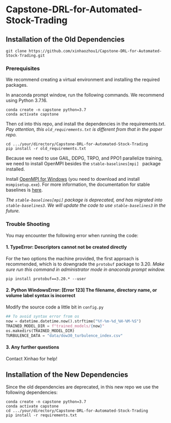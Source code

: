 # Capstone-DRL-for-Automated-Stock-Trading

## Installation of the Old Dependencies
```shell
git clone https://github.com/xinhaozhou1/Capstone-DRL-for-Automated-Stock-Trading.git
```

### Prerequisites
We recommend creating a virtual environment and installing the required packages.

In anaconda prompt window, run the following commands. We recommend using Python 3.7.16.
```shel
conda create -n capstone python=3.7
conda activate capstone
```

Then cd into this repo, and install the dependencies in the requirements.txt.
*Pay attention, this `old_requirements.txt` is different from that in the paper repo.*
```shell
cd .../your/directory/Capstone-DRL-for-Automated-Stock-Trading
pip install -r old_requirements.txt
```

Because we need to use GAIL, DDPG, TRPO, and PPO1 parallelize training, we need to install OpenMPI besides the `stable-baselines[mpi] ` package installed.

Install [OpenMPI for Windows](https://www.microsoft.com/en-us/download/details.aspx?id=57467) (you need to download and install `msmpisetup.exe`).
For more information, the documentation for stable baselines is [here](https://stable-baselines.readthedocs.io/en/master/guide/install.html).

*The `stable-baselines[mpi]` package is deprecated, and has migrated into `stable-baselines3`. We will update the code to use `stable-baselines3` in the future.*

### Trouble Shooting
You may encounter the following error when running the code:

#### 1. TypeError: Descriptors cannot not be created directly

For the two options the machine provided, the first approach is recommended, which is to downgrade the `protobuf` package to 3.20.
*Make sure run this command in administrator mode in anaconda prompt window.*
```shell
pip install protobuf==3.20.* --user
```

#### 2. Python WindowsError: [Error 123] The filename, directory name, or volume label syntax is incorrect
Modify the source code a little bit in `config.py`
```python
## To avoid syntax error from os
now = datetime.datetime.now().strftime("%Y-%m-%d_%H-%M-%S")
TRAINED_MODEL_DIR = f"trained_models/{now}"
os.makedirs(TRAINED_MODEL_DIR)
TURBULENCE_DATA = "data/dow30_turbulence_index.csv"
```

#### 3. Any further questions
Contact Xinhao for help!

## Installation of the New Dependencies
Since the old dependencies are deprecated, in this new repo we use the following dependencies:
```shell
conda create -n capstone python=3.7
conda activate capstone
cd .../your/directory/Capstone-DRL-for-Automated-Stock-Trading
pip install -r requirements.txt
```
